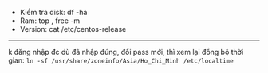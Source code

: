 - Kiểm tra disk: df -ha 
- Ram: top , free -m 
- Version: cat /etc/centos-release

------------------
k đăng nhập đc dù đã nhập đúng, đổi pass mới, thì xem lại đồng bộ thời gian: 
`ln -sf /usr/share/zoneinfo/Asia/Ho_Chi_Minh /etc/localtime`